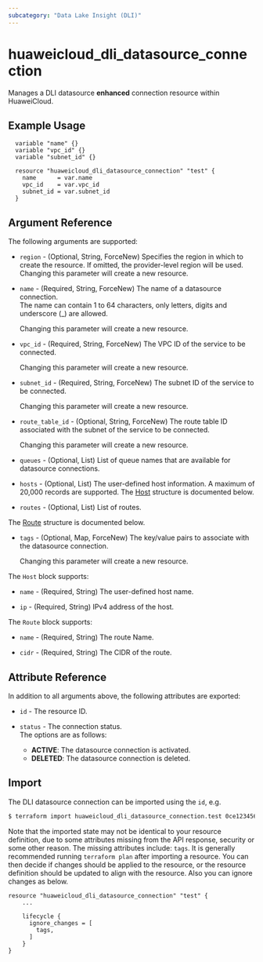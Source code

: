 ```yaml
---
subcategory: "Data Lake Insight (DLI)"
---
```


# huaweicloud_dli_datasource_connection

Manages a DLI datasource **enhanced** connection resource within HuaweiCloud.  

## Example Usage

```hcl
  variable "name" {}
  variable "vpc_id" {}
  variable "subnet_id" {}

  resource "huaweicloud_dli_datasource_connection" "test" {
    name      = var.name
    vpc_id    = var.vpc_id
    subnet_id = var.subnet_id
  }
```

## Argument Reference

The following arguments are supported:

* `region` - (Optional, String, ForceNew) Specifies the region in which to create the resource.
  If omitted, the provider-level region will be used. Changing this parameter will create a new resource.

* `name` - (Required, String, ForceNew) The name of a datasource connection.  
  The name can contain 1 to 64 characters, only letters, digits and underscore (_) are allowed.

  Changing this parameter will create a new resource.

* `vpc_id` - (Required, String, ForceNew) The VPC ID of the service to be connected.

  Changing this parameter will create a new resource.

* `subnet_id` - (Required, String, ForceNew) The subnet ID of the service to be connected.

  Changing this parameter will create a new resource.

* `route_table_id` - (Optional, String, ForceNew) The route table ID associated with the subnet of the service to be connected.

  Changing this parameter will create a new resource.

* `queues` - (Optional, List) List of queue names that are available for datasource connections.

* `hosts` - (Optional, List) The user-defined host information. A maximum of 20,000 records are supported.
The [Host](#datasourceConnection_Host) structure is documented below.

* `routes` - (Optional, List) List of routes.

The [Route](#datasourceConnection_Route) structure is documented below.

* `tags` - (Optional, Map, ForceNew) The key/value pairs to associate with the datasource connection.

  Changing this parameter will create a new resource.

<a name="datasourceConnection_Host"></a>
The `Host` block supports:

* `name` - (Required, String) The user-defined host name.

* `ip` - (Required, String) IPv4 address of the host.

<a name="datasourceConnection_Route"></a>
The `Route` block supports:

* `name` - (Required, String) The route Name.

* `cidr` - (Required, String) The CIDR of the route.

## Attribute Reference

In addition to all arguments above, the following attributes are exported:

* `id` - The resource ID.

* `status` - The connection status.  
  The options are as follows:
    + **ACTIVE**: The datasource connection is activated.
    + **DELETED**: The datasource connection is deleted.

## Import

The DLI datasource connection can be imported using the `id`, e.g.

```bash
$ terraform import huaweicloud_dli_datasource_connection.test 0ce123456a00f2591fabc00385ff1234
```

Note that the imported state may not be identical to your resource definition, due to some attributes missing from the
API response, security or some other reason. The missing attributes include: `tags`.
It is generally recommended running `terraform plan` after importing a resource.
You can then decide if changes should be applied to the resource, or the resource definition should be updated to
align with the resource. Also you can ignore changes as below.

```hcl
resource "huaweicloud_dli_datasource_connection" "test" {
    ...

    lifecycle {
      ignore_changes = [
        tags,
      ]
    }
}
